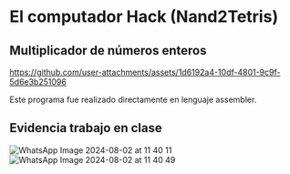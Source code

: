 # El computador Hack (Nand2Tetris)

## Multiplicador de números enteros

https://github.com/user-attachments/assets/1d6192a4-10df-4801-9c9f-5d6e3b251096

Este programa fue realizado directamente en lenguaje assembler.

## Evidencia trabajo en clase
![WhatsApp Image 2024-08-02 at 11 40 11](https://github.com/user-attachments/assets/b4d399d7-179a-4bb6-83ac-e74c6d99477a)
![WhatsApp Image 2024-08-02 at 11 40 49](https://github.com/user-attachments/assets/03087b7d-4b5d-4a43-b65d-0154d801f8b1)
